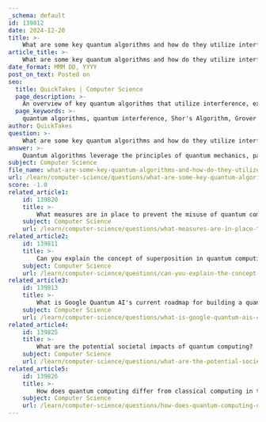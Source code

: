 ```yaml
---
_schema: default
id: 139812
date: 2024-12-20
title: >-
    What are some key quantum algorithms and how do they utilize interference?
article_title: >-
    What are some key quantum algorithms and how do they utilize interference?
date_format: MMM DD, YYYY
post_on_text: Posted on
seo:
  title: QuickTakes | Computer Science
  page_description: >-
    An overview of key quantum algorithms that utilize interference, explaining how they provide computational advantages over classical algorithms, including Shor's, Grover's, QFT, and others.
  page_keywords: >-
    quantum algorithms, quantum interference, Shor's Algorithm, Grover's Algorithm, Quantum Fourier Transform, Quantum Phase Estimation, Quantum Approximate Optimization Algorithm, speedup, computational advantage, superposition
author: QuickTakes
question: >-
    What are some key quantum algorithms and how do they utilize interference?
answer: >-
    Quantum algorithms leverage the principles of quantum mechanics, particularly interference, to achieve computational advantages over classical algorithms. Here are some key quantum algorithms that utilize interference:\n\n1. **Shor's Algorithm**: This algorithm is designed for integer factorization and is famous for its ability to factor large numbers exponentially faster than the best-known classical algorithms. Shor's algorithm employs quantum interference to amplify the probability of the correct factors while suppressing incorrect ones, allowing it to converge on the correct solution efficiently.\n\n2. **Grover's Algorithm**: Used for searching unsorted databases, Grover's algorithm demonstrates the power of quantum interference by amplifying the probability of the correct solution. It operates through a series of iterations that increase the amplitude of the target item while decreasing the amplitudes of incorrect items. This selective enhancement allows Grover's algorithm to search through a database quadratically faster than classical search algorithms.\n\n3. **Quantum Fourier Transform (QFT)**: The QFT is a crucial algorithm in quantum computing that efficiently computes the Fourier transform of a quantum state. It utilizes superpositions of different states and quantum interference to perform this computation, making it a foundational component in many quantum algorithms, including Shor's algorithm.\n\n4. **Quantum Phase Estimation**: This algorithm estimates the eigenvalues of a unitary operator and is fundamental in various quantum applications, such as quantum simulations and quantum chemistry. It employs quantum superposition and interference to achieve exponential speedup over classical methods.\n\n5. **Quantum Approximate Optimization Algorithm (QAOA)**: The QAOA uses quantum superposition to explore potential solutions to optimization problems. It gradually improves the optimization through interference, enhancing the probability of finding the optimal solution.\n\nInterference is crucial in these algorithms as it allows for the manipulation of qubits, which can exist in multiple states simultaneously. By exploiting the wave-like nature of quantum states, interference enables precise computations and enhances the performance of quantum algorithms, leading to significant speedups compared to classical counterparts.
subject: Computer Science
file_name: what-are-some-key-quantum-algorithms-and-how-do-they-utilize-interference.md
url: /learn/computer-science/questions/what-are-some-key-quantum-algorithms-and-how-do-they-utilize-interference
score: -1.0
related_article1:
    id: 139820
    title: >-
        What measures are in place to prevent the misuse of quantum computing technology?
    subject: Computer Science
    url: /learn/computer-science/questions/what-measures-are-in-place-to-prevent-the-misuse-of-quantum-computing-technology
related_article2:
    id: 139811
    title: >-
        Can you explain the concept of superposition in quantum computing?
    subject: Computer Science
    url: /learn/computer-science/questions/can-you-explain-the-concept-of-superposition-in-quantum-computing
related_article3:
    id: 139813
    title: >-
        What is Google Quantum AI's current roadmap for building a quantum computer?
    subject: Computer Science
    url: /learn/computer-science/questions/what-is-google-quantum-ais-current-roadmap-for-building-a-quantum-computer
related_article4:
    id: 139825
    title: >-
        What are the potential societal impacts of quantum computing?
    subject: Computer Science
    url: /learn/computer-science/questions/what-are-the-potential-societal-impacts-of-quantum-computing
related_article5:
    id: 139826
    title: >-
        How does quantum computing differ from classical computing in terms of problem-solving?
    subject: Computer Science
    url: /learn/computer-science/questions/how-does-quantum-computing-differ-from-classical-computing-in-terms-of-problemsolving
---
```


&nbsp;